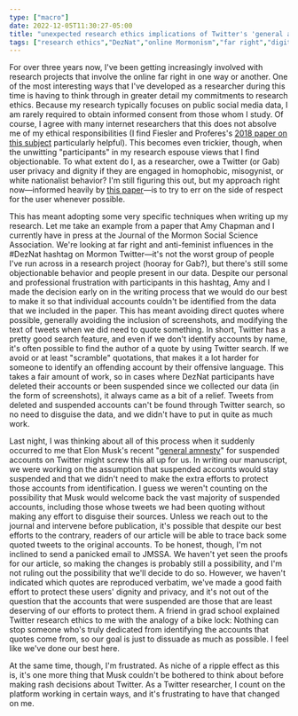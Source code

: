 ```yaml
---
type: ["macro"]
date: 2022-12-05T11:30:27-05:00
title: "unexpected research ethics implications of Twitter's 'general amnesty' for suspended accounts"
tags: ["research ethics","DezNat","online Mormonism","far right","digital traces research","digital methods","JMSSA","MSSA","Twitter","Elon Musk"]
---
```

For over three years now, I've been getting increasingly involved with research projects that involve the online far right in one way or another. One of the most interesting ways that I've developed as a researcher during this time is having to think through in greater detail my commitments to research ethics. Because my research typically focuses on public social media data, I am rarely required to obtain informed consent from those whom I study. Of course, I agree with many internet researchers that this does not absolve me of my ethical responsibilities (I find Fiesler and Proferes's [2018 paper on this subject](https://journals.sagepub.com/doi/full/10.1177/2056305118763366) particularly helpful). This becomes even trickier, though, when the unwitting "participants" in my research espouse views that I find objectionable. To what extent do I, as a researcher, owe a Twitter (or Gab) user privacy and dignity if they are engaged in homophobic, misogynist, or white nationalist behavior? I'm still figuring this out, but my approach right now—informed heavily by [this paper](https://www.digitalstudies.org/article/id/7331/)—is to try to err on the side of respect for the user whenever possible.

This has meant adopting some very specific techniques when writing up my research. Let me take an example from a paper that Amy Chapman and I currently have in press at the Journal of the Mormon Social Science Association. We're looking at far right and anti-feminist influences in the #DezNat hashtag on Mormon Twitter—it's not the worst group of people I've run across in a research project (hooray for Gab?), but there's still some objectionable behavior and people present in our data. Despite our personal and professional frustration with participants in this hashtag, Amy and I made the decision early on in the writing process that we would do our best to make it so that individual accounts couldn't be identified from the data that we included in the paper. This has meant avoiding direct quotes where possible, generally avoiding the inclusion of screenshots, and modifying the text of tweets when we did need to quote something. In short, Twitter has a pretty good search feature, and even if we don't identify accounts by name, it's often possible to find the author of a quote by using Twitter search. If we avoid or at least "scramble" quotations, that makes it a lot harder for someone to identify an offending account by their offensive language. This takes a fair amount of work, so in cases where DezNat participants have deleted their accounts or been suspended since we collected our data (in the form of screenshots), it always came as a bit of a relief. Tweets from deleted and suspended accounts can't be found through Twitter search, so no need to disguise the data, and we didn't have to put in quite as much work. 

Last night, I was thinking about all of this process when it suddenly occurred to me that Elon Musk's recent "[general amnesty](https://www.theverge.com/2022/11/24/23476655/elon-musk-general-amnesty-mass-unban-twitter)" for suspended accounts on Twitter might screw this all up for us. In writing our manuscript, we were working on the assumption that suspended accounts would stay suspended and that we didn't need to make the extra efforts to protect those accounts from identification. I guess we weren't counting on the possibility that Musk would welcome back the vast majority of suspended accounts, including those whose tweets we had been quoting without making any effort to disguise their sources. Unless we reach out to the journal and intervene before publication, it's possible that despite our best efforts to the contrary, readers of our article will be able to trace back some quoted tweets to the original accounts. To be honest, though, I'm not inclined to send a panicked email to JMSSA. We haven't yet seen the proofs for our article, so making the changes is probably still a possibility, and I'm not ruling out the possibility that we'll decide to do so. However, we haven't indicated which quotes are reproduced verbatim, we've made a good faith effort to protect these users' dignity and privacy, and it's not out of the question that the accounts that were suspended are those that are least deserving of our efforts to protect them. A friend in grad school explained Twitter research ethics to me with the analogy of a bike lock: Nothing can stop someone who's truly dedicated from identifying the accounts that quotes come from, so our goal is just to dissuade as much as possible. I feel like we've done our best here.

At the same time, though, I'm frustrated. As niche of a ripple effect as this is, it's one more thing that Musk couldn't be bothered to think about before making rash decisions about Twitter. As a Twitter researcher, I count on the platform working in certain ways, and it's frustrating to have that changed on me.

